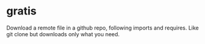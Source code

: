 # gratis

Download a remote file in a github repo, following imports and requires. Like git clone but downloads only what you need.